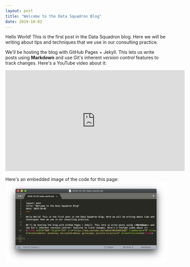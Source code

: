 ```yaml
---
layout: post
title: "Welcome to the Data Squadron Blog"
date: 2019-10-02
---
```


Hello World! This is the first post in the Data Squadron blog. Here we will be writing about tips and techniques that we use in our consulting practice.

We'll be hosting the blog with GitHub Pages + Jekyll. This lets us write posts using **Markdown** and use Git's inherent *version control* features to track changes. Here's a YouTube video about it:
<iframe width="560" height="315" src="https://www.youtube.com/embed/8DoGmR9iKQQ" frameborder="0" allow="accelerometer; autoplay; encrypted-media; gyroscope; picture-in-picture" allowfullscreen></iframe>

Here's an embedded image of the code for this page:
![Jekyll example](/assets/img/2019-10-02-hello-world/jekyll_example.png)

